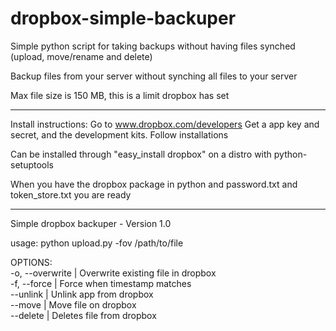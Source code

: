dropbox-simple-backuper
=======================

Simple python script for taking backups without having files synched (upload, move/rename and delete)

Backup files from your server without synching all files to your server

Max file size is 150 MB, this is a limit dropbox has set

------------------------------------------------------------------------

Install instructions: Go to www.dropbox.com/developers
Get a app key and secret, and the development kits. Follow installations

Can be installed through "easy_install dropbox" on a distro with python-setuptools

When you have the dropbox package in python and password.txt and token_store.txt you are ready

------------------------------------------------------------------------



Simple dropbox backuper - Version 1.0  

usage: python upload.py -fov /path/to/file  

OPTIONS:  
    -o, --overwrite  | Overwrite existing file in dropbox  
    -f, --force      | Force when timestamp matches  
    --unlink         | Unlink app from dropbox  
    --move           | Move file on dropbox  
    --delete         | Deletes file from dropbox  

